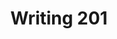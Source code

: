 ---
layout: course
title: Writing 201
educator: Seth Worley
image: /assets/images/courses/writing-201.jpg
course_url: https://www.mzed.com/courses/writing-201
description: Advanced screenwriting course exploring three-act structure and the complete process from story development to pitching your screenplay.
lessons: 15
runtime: 50m
position: 44
topics: cinematography, filmmaking, screenwriting
show_stats: true
show_pricing: true
--- 